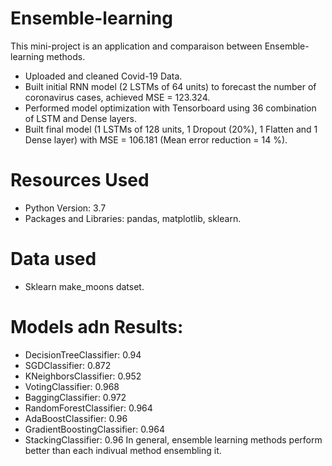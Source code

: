 # Ensemble-learning

This mini-project is an application and comparaison between Ensemble-learning methods. 

* Uploaded and cleaned Covid-19 Data.
* Built initial RNN model (2 LSTMs of 64 units) to forecast the number of coronavirus cases, achieved MSE =  123.324.
* Performed model optimization with Tensorboard using 36 combination of LSTM and Dense layers.
* Built final model (1 LSTMs of 128 units, 1 Dropout (20%), 1 Flatten and 1 Dense layer) with MSE = 106.181 (Mean error reduction = 14 %).


# Resources Used
* Python Version: 3.7
* Packages and Libraries: pandas, matplotlib, sklearn.
# Data used
* Sklearn make_moons datset.

# Models adn Results:
* DecisionTreeClassifier: 0.94
* SGDClassifier: 0.872
* KNeighborsClassifier: 0.952
* VotingClassifier: 0.968
* BaggingClassifier: 0.972
* RandomForestClassifier: 0.964
* AdaBoostClassifier: 0.96
* GradientBoostingClassifier: 0.964
* StackingClassifier: 0.96
In general, ensemble learning methods perform better than each indivual method ensembling it.
